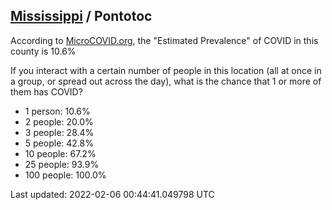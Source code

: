 
## [Mississippi](/united-states/mississippi) / Pontotoc

According to [MicroCOVID.org](http://microcovid.org),
the "Estimated Prevalence" of COVID in this county is 10.6%

If you interact with a certain number of people in this location
(all at once in a group, or spread out across the day), what is the chance that
1 or more of them has COVID?

- 1 person: 10.6%
- 2 people: 20.0%
- 3 people: 28.4%
- 5 people: 42.8%
- 10 people: 67.2%
- 25 people: 93.9%
- 100 people: 100.0%

Last updated: 2022-02-06 00:44:41.049798 UTC
